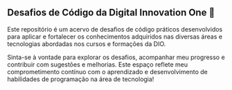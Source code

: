 ## Desafios de Código da Digital Innovation One 👾

Este repositório é um acervo de desafios de código práticos desenvolvidos para aplicar e fortalecer os conhecimentos adquiridos nas diversas áreas e tecnologias abordadas nos cursos e formações da DIO.

Sinta-se à vontade para explorar os desafios, acompanhar meu progresso e contribuir com sugestões e melhorias. Este espaço reflete meu comprometimento contínuo com o aprendizado e desenvolvimento de habilidades de programação na área de tecnologia!